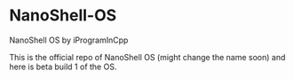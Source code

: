 # NanoShell-OS
NanoShell OS by iProgramInCpp

This is the official repo of NanoShell OS (might change the name soon) and here is beta build 1 of the OS.
